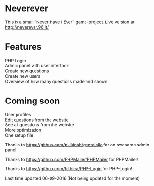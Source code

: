 # Neverever
This is a small "Never Have I Ever" game-project. 
Live version at http://neverever.96.lt/


Features
=======
PHP Login<br>
Admin panel with user interface<br>
Create new questions<br>
Create new users<br>
Overview of how many questions made and shown<br>

Coming soon
=======
User profiles <br>
Edit questions from the website<br>
See all questions from the website<br>
More optimization<br>
One setup file<br>


Thanks to https://github.com/puikinsh/gentelella for an awesome admin panel!

Thanks to https://github.com/PHPMailer/PHPMailer for PHPMailer!

Thanks to https://github.com/fethica/PHP-Login for PHP-Login!

Last time updated 06-09-2016 (Not being updated for the moment)
